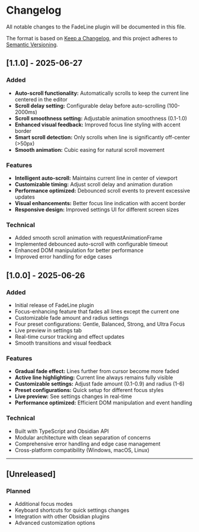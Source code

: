 # Changelog

All notable changes to the FadeLine plugin will be documented in this file.

The format is based on [Keep a Changelog](https://keepachangelog.com/en/1.0.0/),
and this project adheres to [Semantic Versioning](https://semver.org/spec/v2.0.0.html).

## [1.1.0] - 2025-06-27

### Added
- **Auto-scroll functionality:** Automatically scrolls to keep the current line centered in the editor
- **Scroll delay setting:** Configurable delay before auto-scrolling (100-2000ms)
- **Scroll smoothness setting:** Adjustable animation smoothness (0.1-1.0)
- **Enhanced visual feedback:** Improved focus line styling with accent border
- **Smart scroll detection:** Only scrolls when line is significantly off-center (>50px)
- **Smooth animation:** Cubic easing for natural scroll movement

### Features
- **Intelligent auto-scroll:** Maintains current line in center of viewport
- **Customizable timing:** Adjust scroll delay and animation duration
- **Performance optimized:** Debounced scroll events to prevent excessive updates
- **Visual enhancements:** Better focus line indication with accent border
- **Responsive design:** Improved settings UI for different screen sizes

### Technical
- Added smooth scroll animation with requestAnimationFrame
- Implemented debounced auto-scroll with configurable timeout
- Enhanced DOM manipulation for better performance
- Improved error handling for edge cases

## [1.0.0] - 2025-06-26

### Added
- Initial release of FadeLine plugin
- Focus-enhancing feature that fades all lines except the current one
- Customizable fade amount and radius settings
- Four preset configurations: Gentle, Balanced, Strong, and Ultra Focus
- Live preview in settings tab
- Real-time cursor tracking and effect updates
- Smooth transitions and visual feedback

### Features
- **Gradual fade effect:** Lines further from cursor become more faded
- **Active line highlighting:** Current line always remains fully visible
- **Customizable settings:** Adjust fade amount (0.1-0.9) and radius (1-6)
- **Preset configurations:** Quick setup for different focus styles
- **Live preview:** See settings changes in real-time
- **Performance optimized:** Efficient DOM manipulation and event handling

### Technical
- Built with TypeScript and Obsidian API
- Modular architecture with clean separation of concerns
- Comprehensive error handling and edge case management
- Cross-platform compatibility (Windows, macOS, Linux)

---

## [Unreleased]

### Planned
- Additional focus modes
- Keyboard shortcuts for quick settings changes
- Integration with other Obsidian plugins
- Advanced customization options 